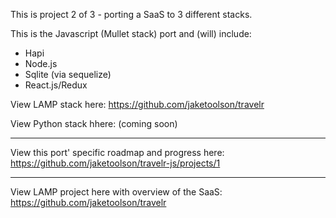 This is project 2 of 3 - porting a SaaS to 3 different stacks.
 
This is the Javascript (Mullet stack) port and (will) include:
 
- Hapi
- Node.js
- Sqlite (via sequelize)
- React.js/Redux

View LAMP stack here: https://github.com/jaketoolson/travelr

View Python stack hhere: (coming soon)

---

View this port' specific roadmap and progress here: https://github.com/jaketoolson/travelr-js/projects/1

---

View LAMP project here with overview of the SaaS: https://github.com/jaketoolson/travelr
